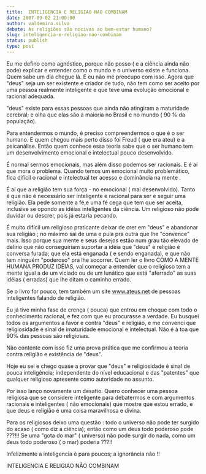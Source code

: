 ```yaml
---
title:  INTELIGENCIA E RELIGIAO NAO COMBINAM
date: 2007-09-02 21:00:00
author: valdemiro.silva
debate: As religiões são nocivas ao bem-estar humano?
slug: inteligencia-e-religiao-nao-combinam
status: publish 
type: post
---
```


Eu me defino como agnóstico, porque não posso ( e a ciência ainda não pode) explicar e entender como o mundo e o universo existe e funciona. Quem sabe um dia chegue lá. E eu não me preocupo com isso. Agora que "deus" seja um ser existente e criador de tudo, não tem como ser aceito por uma pessoa realmente inteligente e que teve uma evolução emocional e racional adequada.  

"deus" existe para essas pessoas que ainda não atingiram a maturidade cerebral; e olha que elas são a maioria no Brasil e no mundo ( 90 % da população).  

Para entendermos o mundo, é preciso compreendermos o que é o ser humano. E quem chegou mais perto disso foi Freud ( que era ateu) e a psicanálise. Então quem conhece essa teoria sabe que o ser humano tem um desenvolvimento emocional e intelectual pouco desenvolvido.   

É normal sermos emocionais, mas além disso podemos ser racionais. E é aí que mora o problema. Quando temos um emocional muito problemático, fica difícil o racional e intelectual ter acesso e dominância na mente .  

É aí que a religião tem sua força - no emocional ( mal desenvolvido). Tanto é que não é necessário ser inteligente e racional para ser e seguir uma religião. Ela pede somente a fé,e uma fé cega que tem que ser aceita, inclusive se opondo as idéias inteligentes da ciência. Um religioso não pode duvidar ou descrer, pois já estaria pecando.  

É muito difícil um religioso praticante deixar de crer em "deus" e abandonar sua religião ; no máximo sai de uma e pula pra outra que lhe "convence" mais. Isso porque sua mente e seus desejos estão num grau tão elevado de delírio que não conseguiriam suportar a idéia que "deus" e religião é conversa furada; que ela está enganada ( e sendo enganada), e que não tem ninguém "poderoso" pra lhe socorrer. Quem ler o livro COMO A MENTE HUMANA PRODUZ IDÉIAS, vai começar a entender que o religioso tem a mente igual a de um viciado ou de um lunático que está "aferrado" as suas idéias ( erradas) que lhe ditam o caminho errado.  

Se o livro for pouco, tem também um site www.ateus.net de pessoas inteligentes falando de religião.  

Eu já tive minha fase de crença ( pouca) que entrou em choque com todo o conhecimento racional, e fez com que eu procurasse a verdade. Eu busquei todos os argumentos a favor e contra "deus" e religião, e me convenci que religiosidade é sinal de imaturidade emocional e intelectual. Não é à toa que 90% das pessoas são religiosas.  

Não contente com isso fiz uma prova prática que me confirmou a teoria contra religião e existência de "deus".  

Hoje eu sei e chego quase a provar que "deus" e religiosidade é sinal de pouca inteligência; independente do nível educacional e das "patentes" que qualquer religioso apresente como autoridade no assunto.  

Por isso lanço novamente um desafio. Quero conhecer uma pessoa religiosa que se considere inteligente para debatermos e com argumentos racionais e inteligentes ( não emocionais) que mostre que estou errado, e que deus e religião é uma coisa maravilhosa e divina.   

Para os religiosos deixo uma questão : todo o universo não pode ter surgido do acaso ( como diz a ciência); então como um deus todo poderoso pode ???!!! Se uma "gota do mar" ( universo) não pode surgir do nada, como um deus todo poderoso ( o mar) poderia ???!!  

Infelizmente a inteligencia é para poucos; a ignorância não !!  

 INTELIGENCIA E RELIGIAO NÃO COMBINAM   

